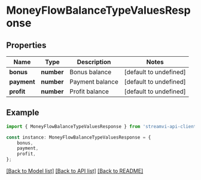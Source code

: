 # MoneyFlowBalanceTypeValuesResponse


## Properties

Name | Type | Description | Notes
------------ | ------------- | ------------- | -------------
**bonus** | **number** | Bonus balance | [default to undefined]
**payment** | **number** | Payment balance | [default to undefined]
**profit** | **number** | Profit balance | [default to undefined]

## Example

```typescript
import { MoneyFlowBalanceTypeValuesResponse } from 'streamvi-api-client';

const instance: MoneyFlowBalanceTypeValuesResponse = {
    bonus,
    payment,
    profit,
};
```

[[Back to Model list]](../README.md#documentation-for-models) [[Back to API list]](../README.md#documentation-for-api-endpoints) [[Back to README]](../README.md)
